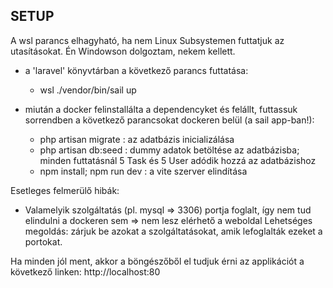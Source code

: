 ## SETUP

A wsl parancs elhagyható, ha nem Linux Subsystemen futtatjuk az utasításokat.
Én Windowson dolgoztam, nekem kellett.

-   a 'laravel' könyvtárban a következő parancs futtatása:

    -   wsl ./vendor/bin/sail up

-   miután a docker felinstallálta a dependencyket és felállt, futtassuk sorrendben a következő parancsokat dockeren belül (a sail app-ban!):
    -   php artisan migrate : az adatbázis inicializálása
    -   php artisan db:seed : dummy adatok betöltése az adatbázisba; minden futtatásnál 5 Task és 5 User adódik hozzá az adatbázishoz
    -   npm install; npm run dev : a vite szerver elindítása

Esetleges felmerülő hibák:

-   Valamelyik szolgáltatás (pl. mysql => 3306) portja foglalt, így nem tud elindulni a dockeren sem => nem lesz elérhető a weboldal
    Lehetséges megoldás: zárjuk be azokat a szolgáltatásokat, amik lefoglalták ezeket a portokat.

Ha minden jól ment, akkor a böngészőből el tudjuk érni az applikációt a következő linken:
http://localhost:80
